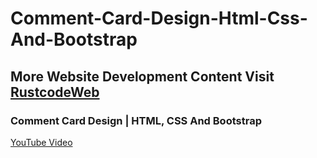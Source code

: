 # Comment-Card-Design-Html-Css-And-Bootstrap

## More Website Development Content Visit [RustcodeWeb](https://www.rustcodeweb.com/)

### Comment Card Design | HTML, CSS And Bootstrap
[YouTube Video](https://youtu.be/3Ngh-77dEEs)
